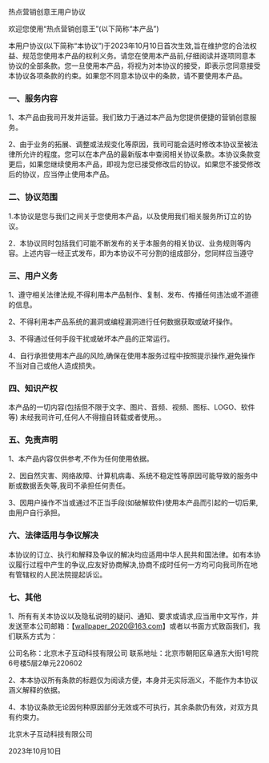 热点营销创意王用户协议

欢迎您使用“热点营销创意王”(以下简称“本产品”)

本用户协议(以下简称“本协议”)于2023年10月10日首次生效,旨在维护您的合法权益、规范您使用本产品的权利义务。请您在使用本产品前,仔细阅读并逐项同意本协议的全部条款。您一旦使用本产品，将视为对本协议的接受，即表示您同意接受本协议各项条款的约束。如果您不同意本协议中的条款，请不要使用本产品。

### 一、服务内容

1、本产品由我司开发并运营。我们致力于通过本产品为您提供便捷的营销创意服务。

2、由于业务的拓展、调整或法规变化等原因，我司可能会适时修改本协议至被法律所允许的程度。您可以在本产品的最新版本中查阅相关协议条款。本协议条款变更后，如果您继续使用本产品，即视为您已接受修改后的协议。如果您不接受修改后的协议，应当停止使用本产品。

### 二、协议范围

1.本协议是您与我们之间关于您使用本产品，以及使用我们相关服务所订立的协议。

2．本协议同时包括我们可能不断发布的关于本服务的相关协议、业务规则等内容。上述内容一经正式发布，即为本协议不可分割的组成部分，您同样应当遵守

### 三、用户义务

1、遵守相关法律法规,不得利用本产品制作、复制、发布、传播任何违法或不道德的信息。

2、不得利用本产品系统的漏洞或编程漏洞进行任何数据获取或破坏操作。

3、不得通过任何手段干扰或破坏本产品的正常运行。

4、自行承担使用本产品的风险,确保在使用本服务过程中按照提示操作,避免操作不当对自己或他人造成损失。

### 四、知识产权

本产品的一切内容(包括但不限于文字、图片、音频、视频、图标、LOGO、软件等) 未经我司许可,任何人不得擅自转载或者使用。。

### 五、免责声明

1、本产品内容仅供参考,不作为任何使用依据。

2、因自然灾害、网络故障、计算机病毒、系统不稳定性等原因可能导致的服务中断或数据丢失等,我司不承担任何责任。

3、因用户操作不当或通过不正当手段(如破解软件)使用本产品而引起的一切后果,由用户自行承担。

### 六、法律适用与争议解决

本协议的订立、执行和解释及争议的解决均应适用中华人民共和国法律。如有本协议履行过程中产生的争议,应友好协商解决,协商不成时任何一方均可向我司所在地有管辖权的人民法院提起诉讼。

### 七、其他

1、所有有关本协议以及隐私说明的疑问、通知、要求或请求,应当用中文写作，并发送至本公司邮箱：【wallpaper_2020@163.com】或者以书面方式致函我们，我们联系方式为：

公司名称：北京木子互动科技有限公司
联系地址：北京市朝阳区阜通东大街1号院6号楼5层2单元220602

2、本本协议所有条款的标题仅为阅读方便，本身并无实际涵义，不能作为本协议涵义解释的依据。

4、本协议条款无论因何种原因部分无效或不可执行，其余条款仍有效，对双方具有约束力。

北京木子互动科技有限公司

2023年10月10日
